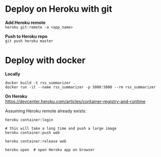 # Deploy on Heroku with git
**Add Heroku remote**<br/>`heroku git:remote -a <app_name>`

**Push to Heroku repo**<br/>`git push heroku master`

# Deploy with docker
**Locally**
```
docker build -t rss_summarizer .
docker run -it --name rss_summarizer -p 5000:5000 --rm rss_summarizer
```

**On Heroku**
<br/>
https://devcenter.heroku.com/articles/container-registry-and-runtime

Assuming Heroku remote already exists:
```
heroku container:login

# this will take a long time and push a large image
heroku container:push web  

heroku container:release web

heroku open  # open Heroku app on browser
```
